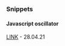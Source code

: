 
### Snippets

#### Javascript oscillator
[LINK](https://stackoverflow.com/questions/39200994/how-to-play-a-specific-frequency-with-javascript) - 28.04.21